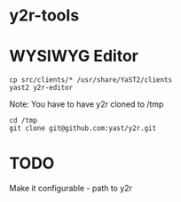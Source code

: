 y2r-tools
=========

WYSIWYG Editor
==============

    cp src/clients/* /usr/share/YaST2/clients
    yast2 y2r-editor

Note: You have to have y2r cloned to /tmp

    cd /tmp
    git clone git@github.com:yast/y2r.git

TODO
====
Make it configurable - path to y2r
